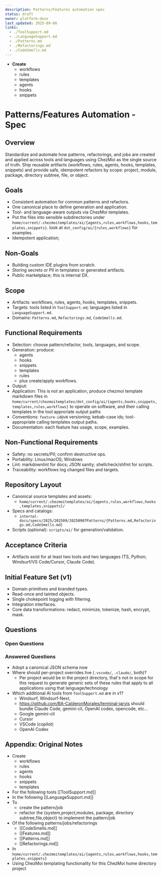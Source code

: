 ```yaml
---
description: Patterns/Features automation spec
status: draft
owner: platform-devx
last_updated: 2025-09-08
links:
  - ./ToolSupport.md
  - ./LanguageSupport.md
  - ./Patterns.md
  - ./Refactorings.md
  - ./CodeSmells.md
---
```


- **Create**
	- workflows
	- rules
	- templates
	- agents
	- hooks
	- snippets


# Patterns/Features Automation - Spec

## Overview
Standardize and automate how patterns, refactorings, and jobs are created and applied across tools and languages using ChezMoi as the single source of truth. Ship reusable artifacts (workflows, rules, agents, hooks, templates, snippets) and provide safe, idempotent refactors by scope: project, module, package, directory subtree, file, or object.

## Goals
- Consistent automation for common patterns and refactors.
- One canonical place to define generation and application.
- Tool- and language-aware outputs via ChezMoi templates.
- Put the files into sensible subdirectories under `home/current/.chezmoitemplates/ai/{agents,rules,workflows,hooks,templates,snippets}`. look at `dot_config/ai/{rules,workflows}` for examples.
- Idempotent application;

## Non-Goals
- Building custom IDE plugins from scratch.
- Storing secrets or PII in templates or generated artifacts.
- Public marketplace; this is internal DX.

## Scope
- Artifacts: workflows, rules, agents, hooks, templates, snippets.
- Targets: tools listed in `ToolSupport.md`; languages listed in `LanguageSupport.md`.
- Domains: `Patterns.md`, `Refactorings.md`, `CodeSmells.md`.

## Functional Requirements
- Selection: choose pattern/refactor, tools, languages, and scope.
- Generation: produce:
	- agents
	- hooks
	- snippets
	- templates
	- rules
	- plus create/apply workflows.
- Output:
- Application: This is not an application, produce chezmoi template markdown files in `home/current/chezmoitemplates/dot_config/ai/{agents,hooks,snippets,templates,rules,workflows}` to operate on software, and their calling templates in the tool approriate output paths
- Conventions: `feature-id@vN` versioning; kebab-case ids; tool-appropriate calling templates output paths.
- Documentation: each feature has usage, scope, examples.

## Non-Functional Requirements
- Safety: no secrets/PII; confirm destructive ops.
- Portability: Linux/macOS; Windows
- Lint: markdownlint for docs; JSON sanity; shellcheck/shfmt for scripts.
- Traceability: workflows log changed files and targets.

## Repository Layout
- Canonical source templates and assets:
  - `home/current/.chezmoitemplates/ai/{agents,rules,workflows,hooks,templates,snippets}/`
- Specs and catalogs:
  - `internal-docs/specs/2025/202509/20250907Patterns/{Patterns.md,Refactorings.md,CodeSmells.md}`
- Scripts (optional): `scripts/ai/` for generation/validation.

## Acceptance Criteria
- Artifacts exist for at least two tools and two languages (TS, Python; Windsurf/VS Code/Cursor, Claude Code).

## Initial Feature Set (v1)
- Domain primitives and branded types.
- Read-once and tainted objects.
- Single chokepoint logging with filtering.
- Integration interfaces.
- Core data transformations: redact, minimize, tokenize, hash, encrypt, mask.

## Questions
### Open Questions

### Answered Questions
- Adopt a canonical JSON schema now
- Where should per-project overrides live (`.vscode/`, `.claude/`, both)?
	- Per project would be in the project directory, that's not in scope for this request to generate generic sets of these rules that apply to all applications using that language/technology
- Which additional AI tools from `ToolSupport.md` are in v1?
	- Windsurf, Windsurf-Next,
	- https://github.com/BA-CalderonMorales/terminal-jarvis should bundle Claude Code, gemini-cli, OpenAI codex, opencode, etc...
	- Google gemini-cli
	- Cursor
	- VSCode (copilot)
	- OpenAI Codex

## Appendix: Original Notes

- Create
  - workflows
  - rules
  - agents
  - hooks
  - snippets
  - templates
- For the following tools [[ToolSupport.md]]
- In the following [[LanguageSupport.md]]
- To
  - create the pattern/job
  - refactor the {system,project,modules, package, directory subtree,file,object} to implement the pattern/job
- Of the following patterns/jobs/refactorings
  - [[CodeSmells.md]]
  - [[Features.md]]
  - [[Patterns.md]]
  - [[Refactorings.md]]
- In `home/current/.chezmoitemplates/ai/{agents,rules,workflows,hooks,templates,snippets}`
- Using ChezMoi templating functionality for this ChezMoi home directory project
